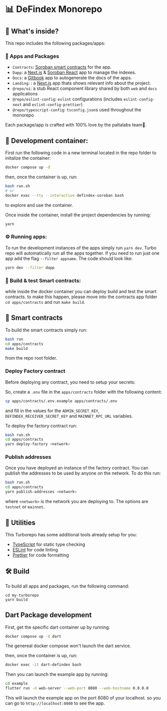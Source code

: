 # 📊 DeFindex Monorepo

## 🔎 What's inside?

This repo includes the following packages/apps:

### 🥑 Apps and Packages
- `Contracts`: [Soroban smart contracts](https://stellar.org/soroban) for the app.
- `Dapp`: a [Next.js](https://nextjs.org/) & [Soroban React](https://soroban-react.paltalabs.io/) app to manage the indexes.
- `Docs`: a [Gitbook](https://www.gitbook.com/) app to autogenerate the docs of the apps.
- `Landing`: : a [Next.js](https://nextjs.org/) app thats shows relevant info about the project.
- `@repo/ui`: a stub React component library shared by both `web` and `docs` applications
- `@repo/eslint-config`: `eslint` configurations (includes `eslint-config-next` and `eslint-config-prettier`)
- `@repo/typescript-config`: `tsconfig.json`s used throughout the monorepo

Each package/app is crafted with 100% love by the paltalabs team🥑.

## 🐋 Development container:

First run the following code in a new terminal located in the repo folder to initalize the container:

```sh
docker compose up -d
``` 
then, once the container is up, run:
```sh
bash run.sh
# or
docker exec --tty --interactive defindex-soroban bash
```
to explore and use the container.

Once inside the container, install the project dependencies by running:
```sh
yarn
```

### ⚙️ Running apps:
 To run the development instances of the apps simply run `yarn dev`. Turbo repo will automatically run all the apps together.
 If you need to run just one app add the flag `--filter appname`. The code should look like:
 ```sh
yarn dev --filter dapp
```

### 🔨 Build & test Smart contracts:
while inside the docker container you can deploy build and test the smart contracts.
to make this happen, please move into the contracts app folder `cd apps/contracts` and
run `make build`.

## 📄 Smart contracts

To build the smart contracts simply run:

```sh
bash run
cd apps/contracts
make build
```

from the repo root folder.

### Deploy Factory contract
Before deploying any contract, you need to setup your secrets:

So, create a `.env` file in the `apps/contracts` folder with the following content:
```sh
cp apps/contracts/.env.example apps/contracts/.env
```
and fill in the values for the `ADMIN_SECRET_KEY`, `DEFINDEX_RECEIVER_SECRET_KEY` and `MAINNET_RPC_URL` variables.

To deploy the factory contract run:
```sh
bash run.sh
cd apps/contracts
yarn deploy-factory <network>
```
### Publish addresses
Once you have deployed an instance of the factory contract. You can publish the addresses to be used by anyone on the network.
To do this run:
```sh
bash run.sh
cd apps/contracts
yarn publish-addresses <network>
```
where `<network>` is the network you are deploying to. The options are `testnet` or `mainnet`.


## 🔧 Utilities

This Turborepo has some additional tools already setup for you:

- [TypeScript](https://www.typescriptlang.org/) for static type checking
- [ESLint](https://eslint.org/) for code linting
- [Prettier](https://prettier.io) for code formatting

## 🛠️ Build

To build all apps and packages, run the following command:

```
cd my-turborepo
yarn build
```

## Dart Package development

First, get the specific dart container up by running:
```sh
docker compose up -d dart
```
The genereal docker compose won't launch the dart service.

then, once the container is up, run:
```sh
docker exec -it dart-defindex bash
```
Then you can launch the example app by running:
```sh
cd example
flutter run -d web-server --web-port 8080 --web-hostname 0.0.0.0
```
This will launch the example app on the port 8080 of your localhost. so you can go to
`http://localhost:8080` to see the app.

